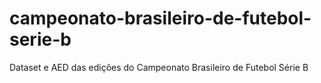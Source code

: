 # campeonato-brasileiro-de-futebol-serie-b
Dataset e AED das edições do Campeonato Brasileiro de Futebol Série B
